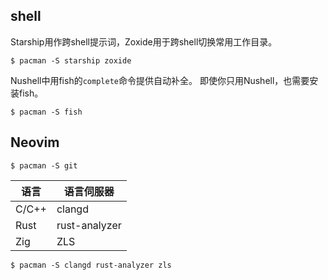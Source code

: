 ## shell

Starship用作跨shell提示词，Zoxide用于跨shell切换常用工作目录。

```console
$ pacman -S starship zoxide
```

Nushell中用fish的`complete`命令提供自动补全。
即使你只用Nushell，也需要安装fish。

```console
$ pacman -S fish
```

## Neovim

```console
$ pacman -S git
```

语言  | 语言伺服器
----- | -------------
C/C++ | clangd
Rust  | rust-analyzer
Zig   | ZLS 

```console
$ pacman -S clangd rust-analyzer zls
```
